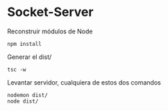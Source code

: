 
# Socket-Server


Reconstruir módulos de Node
```
npm install
```

Generar el dist/
```
tsc -w
```

Levantar servidor, cualquiera de estos dos comandos
```
nodemon dist/
node dist/
```